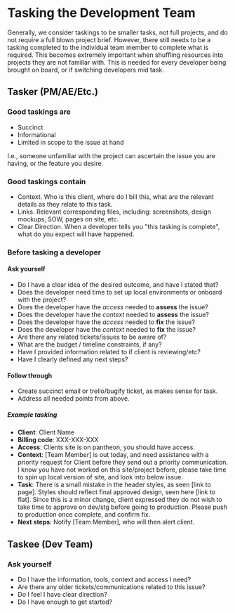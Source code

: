 # Tasking the Development Team

Generally, we consider taskings to be smaller tasks, not full projects, and do not require a full blown project brief. However, there still needs to be a tasking completed to the individual team member to complete what is required. This becomes extremely important when shuffling resources into projects they are not familiar with. This is needed for every developer being brought on board, or if switching developers mid task.

## Tasker (PM/AE/Etc.)

### Good taskings are

- Succinct
- Informational
- Limited in scope to the issue at hand

I.e., someone unfamiliar with the project can ascertain the issue you are having, or the feature you desire.

### Good taskings contain

- Context. Who is this client, where do I bill this, what are the relevant details as they relate to this task.
- Links. Relevant corresponding files, including: screenshots, design mockups, SOW, pages on site, etc.
- Clear Direction. When a developer tells you "this tasking is complete", what do you expect will have happened.

### Before tasking a developer

#### Ask yourself

- Do I have a clear idea of the desired outcome, and have I stated that?
- Does the developer need time to set up local environments or onboard with the project?
- Does the developer have the *access* needed to **assess** the issue?
- Does the developer have the *context* needed to **assess** the issue?
- Does the developer have the *access* needed to **fix** the issue?
- Does the developer have the *context* needed to **fix** the issue?
- Are there any related tickets/issues to be aware of?
- What are the budget / timeline constraints, if any?
- Have I provided information related to if client is reviewing/etc?
- Have I clearly defined any next steps?

#### Follow through

- Create succinct email or trello/bugify ticket, as makes sense for task.
- Address all needed points from above.

##### Example tasking

- **Client**: Client Name
- **Billing code**: XXX-XXX-XXX
- **Access**: Clients site is on pantheon, you should have access.
- **Context**: [Team Member] is out today, and need assistance with a priority request for Client before they send out a priority communication. I know you have not worked on this site/project before, please take time to spin up local version of site, and look into below issue.
- **Task**: There is a small mistake in the header styles, as seen [link to page]. Styles should reflect final approved design, seen here [link to flat]. Since this is a minor change, client expressed they do not wish to take time to approve on dev/stg before going to production. Please push to production once complete, and confirm fix.
- **Next steps**: Notify [Team Member], who will then alert client.

## Taskee (Dev Team)

### Ask yourself

- Do I have the information, tools, context and access I need?
- Are there any older tickets/communications related to this issue?
- Do I feel I have clear direction?
- Do I have enough to get started?
